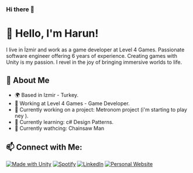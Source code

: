 ### Hi there 👋

<!--
**harunuysali07/harunuysali07** is a ✨ _special_ ✨ repository because its `README.md` (this file) appears on your GitHub profile.

Here are some ideas to get you started:

- 🔭 I’m currently working on ...
- 🌱 I’m currently learning ...
- 👯 I’m looking to collaborate on ...
- 🤔 I’m looking for help with ...
- 💬 Ask me about ...
- 📫 How to reach me: ...
- 😄 Pronouns: ...
- ⚡ Fun fact: ...
-->


<!-- Title and Personal Information -->
# 👋 Hello, I'm Harun!

I live in İzmir and work as a game developer at Level 4 Games. Passionate software engineer offering 6 years of experience. 
Creating games with Unity is my passion. I revel in the joy of bringing immersive worlds to life.

<!-- About Me -->
## 🌟 About Me

- 🌍 Based in  Izmir - Turkey.
- 💼 Working at Level 4 Games - Game Developer.
- 🚀 Currently working on a project: Metronom project (i'm starting to play ney ).
- 🌱 Currently learning: c# Design Patterns.
- 👒 Currently wathcing: Chainsaw Man

<!-- Social Media Links -->
## 📫 Connect with Me:
[![Made with Unity](https://img.shields.io/badge/Made%20with-Unity-57b9d3.svg?style=flat&logo=unity)](https://unity3d.com)
[![Spotify](https://img.shields.io/badge/Spotify-Follow-green)](https://open.spotify.com/user/11158951827?si=512ac851b85045a7)
[![LinkedIn](https://img.shields.io/badge/LinkedIn-Connect-blue)](https://www.linkedin.com/in/harunuysal07350/)
[![Personal Website](https://img.shields.io/badge/Website-Visit-brightgreen)](https://harunuysali07.github.io/)